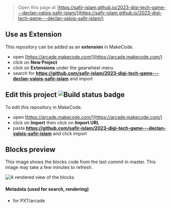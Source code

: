  


> Open this page at [https://safir-islam.github.io/2023-digi-tech-game---declan-valois-safir-islam/](https://safir-islam.github.io/2023-digi-tech-game---declan-valois-safir-islam/)

## Use as Extension

This repository can be added as an **extension** in MakeCode.

* open [https://arcade.makecode.com/](https://arcade.makecode.com/)
* click on **New Project**
* click on **Extensions** under the gearwheel menu
* search for **https://github.com/safir-islam/2023-digi-tech-game---declan-valois-safir-islam** and import

## Edit this project ![Build status badge](https://github.com/safir-islam/2023-digi-tech-game---declan-valois-safir-islam/workflows/MakeCode/badge.svg)

To edit this repository in MakeCode.

* open [https://arcade.makecode.com/](https://arcade.makecode.com/)
* click on **Import** then click on **Import URL**
* paste **https://github.com/safir-islam/2023-digi-tech-game---declan-valois-safir-islam** and click import

## Blocks preview

This image shows the blocks code from the last commit in master.
This image may take a few minutes to refresh.

![A rendered view of the blocks](https://github.com/safir-islam/2023-digi-tech-game---declan-valois-safir-islam/raw/master/.github/makecode/blocks.png)

#### Metadata (used for search, rendering)

* for PXT/arcade
<script src="https://makecode.com/gh-pages-embed.js"></script><script>makeCodeRender("{{ site.makecode.home_url }}", "{{ site.github.owner_name }}/{{ site.github.repository_name }}");</script>
